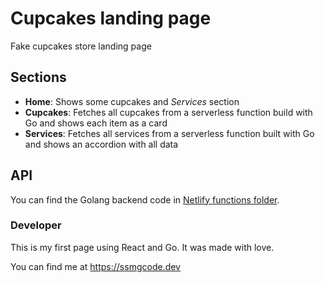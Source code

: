 # Cupcakes landing page

Fake cupcakes store landing page

## Sections

- **Home**: Shows some cupcakes and _Services_ section
- **Cupcakes**: Fetches all cupcakes from a serverless function build with Go and shows each item as a card
- **Services**: Fetches all services from a serverless function built with Go and shows an accordion with all data

## API

You can find the Golang backend code in [Netlify functions folder](https://github.com/ssmgcode/cupcakes-landing-page/tree/master/netlify/functions/data).

### Developer

This is my first page using React and Go. It was made with love.

You can find me at https://ssmgcode.dev
